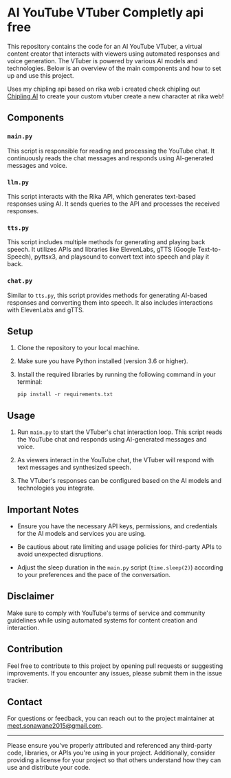 # AI YouTube VTuber Completly api free

This repository contains the code for an AI YouTube VTuber, a virtual content creator that interacts with viewers using automated responses and voice generation. The VTuber is powered by various AI models and technologies. Below is an overview of the main components and how to set up and use this project.

Uses my chipling api based on rika web i created check chipling out [Chipling AI](https://www.chipling.xyz/)
to create your custom vtuber create a new character at rika web!

## Components

### `main.py`
This script is responsible for reading and processing the YouTube chat. It continuously reads the chat messages and responds using AI-generated messages and voice.

### `llm.py`
This script interacts with the Rika API, which generates text-based responses using AI. It sends queries to the API and processes the received responses.

### `tts.py`
This script includes multiple methods for generating and playing back speech. It utilizes APIs and libraries like ElevenLabs, gTTS (Google Text-to-Speech), pyttsx3, and playsound to convert text into speech and play it back.

### `chat.py`
Similar to `tts.py`, this script provides methods for generating AI-based responses and converting them into speech. It also includes interactions with ElevenLabs and gTTS.

## Setup

1. Clone the repository to your local machine.
   
2. Make sure you have Python installed (version 3.6 or higher).

3. Install the required libraries by running the following command in your terminal:

   ```
   pip install -r requirements.txt
   ```

## Usage

1. Run `main.py` to start the VTuber's chat interaction loop. This script reads the YouTube chat and responds using AI-generated messages and voice.

2. As viewers interact in the YouTube chat, the VTuber will respond with text messages and synthesized speech.

3. The VTuber's responses can be configured based on the AI models and technologies you integrate.

## Important Notes

- Ensure you have the necessary API keys, permissions, and credentials for the AI models and services you are using.

- Be cautious about rate limiting and usage policies for third-party APIs to avoid unexpected disruptions.

- Adjust the sleep duration in the `main.py` script (`time.sleep(2)`) according to your preferences and the pace of the conversation.

## Disclaimer

Make sure to comply with YouTube's terms of service and community guidelines while using automated systems for content creation and interaction.

## Contribution

Feel free to contribute to this project by opening pull requests or suggesting improvements. If you encounter any issues, please submit them in the issue tracker.

## Contact

For questions or feedback, you can reach out to the project maintainer at [meet.sonawane2015@gmail.com](mailto:meet.sonawane2015@gmail.com).

---

Please ensure you've properly attributed and referenced any third-party code, libraries, or APIs you're using in your project. Additionally, consider providing a license for your project so that others understand how they can use and distribute your code.
